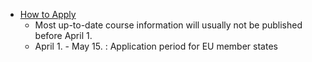 
- [How to Apply](https://studies.helsinki.fi/instructions/article/how-apply-exchange-student)
	- Most up-to-date course information will usually not be published before April 1.
	- April 1. - May 15. : Application period for EU member states